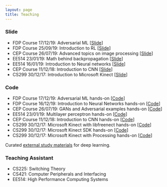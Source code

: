 ```yaml
---
layout: page
title: Teaching
---
```


### Slide

* FDP Course 17/12/19: Adversarial ML  [[Slide](https://drive.google.com/file/d/1SHESL8v4EPeVVMMiPd-gsl8dY5hXJtTK/view?usp=sharing)]
* FDP Course 25/09/19: Introduction to RL [[Slide](https://drive.google.com/file/d/1cL2uA0AfIh0nSG3ZSmOCZhkuhZqVraax/view?usp=sharing)]
* CEP Course 26/07/19: Advanced topics on image processing [[Slide](https://drive.google.com/file/d/1uGiOn1aYO6jVZNCI6-iVVUYgB1R59CG-/view?usp=sharing)]
* EE514 23/01/19: Math behind backpropagation [[Slide](https://drive.google.com/file/d/1fcvALsno1d4W10wlUYWvi-hXI_yhqNq0/view?usp=sharing)]
* EE514 16/01/19: Introduction to Neural networks [[Slide](https://drive.google.com/file/d/1gCxPc1U3id6lzS4MuhliwPXC8dLltCxY/view?usp=sharing)]
* CEP Course 11/12/18: Introduction to CNN [[Slide](https://goo.gl/oxVCHd)]
* CS299 30/12/17: Introduction to Microsoft Kinect [[Slide](https://drive.google.com/open?id=1p61ZeACxnCZI3NgO7dgDJBDj5aCoMIzD)]

### Code

* FDP Course 17/12/19: Adversarial ML hands-on [[Code](https://drive.google.com/drive/folders/1OspDKpN85bREvpNPaAEo3RIjOnZncq5Z?usp=sharing)]
* FDP Course 16/12/19: Introduction to Neural Networks hands-on [[Code](https://drive.google.com/drive/folders/1JLLNMWvCfQF3ZIPpzjMwEiTKAXdXg1Ph?usp=sharing)]
* CEP Course 26/07/19: GANs and Adversarial examples hands-on [[Code](https://github.com/alwynmathew/CEP-MLIPcourse)]
* EE514 23/01/19: Multilayer perceptron hands-on [[Code](https://drive.google.com/drive/folders/1Nn6N0GopiXFUVvRA5Z3rTWJ7Yp7qm4Rd?usp=sharing)]
* CEP Course 11/12/18: Introduction to CNN hands-on [[Code](https://github.com/alwynmathew/CEP-DLcourse)]
* CS299 30/12/17: Microsoft Kinect with libfreenect hands-on [[Code](https://github.com/alwynmathew/libfreenect-with-python)]
* CS299 30/12/17: Microsoft Kinect SDK hands-on [[Code](https://github.com/alwynmathew/Kinect-for-windows)]
* CS299 30/12/17: Microsoft Kinect with Processing hands-on [[Code](https://github.com/alwynmathew/Processing-for-Kinect)]

Curated [external study materials](teaching/externallinks) for deep learning.

### Teaching Assistant

* CS225: Switching Theory
* CS421: Computer Peripherals and Interfacing
* EE514: High Performance Computing Systems
